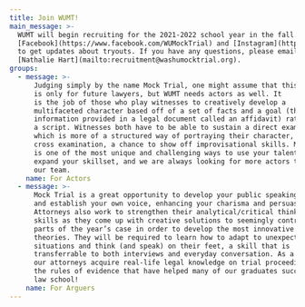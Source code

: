 ```yaml
---
title: Join WUMT!
main_message: >-
  WUMT will begin recruiting for the 2021-2022 school year in the fall. You can follow us on 
  [Facebook](https://www.facebook.com/WUMockTrial) and [Instagram](https://www.instagram.com/washumocktrial) 
  to get updates about tryouts. If you have any questions, please email our Recruitment Chair, 
  [Nathalie Hart](mailto:recruitment@washumocktrial.org).
groups:
  - message: >-
      Judging simply by the name Mock Trial, one might assume that this activity
      is only for future lawyers, but WUMT needs actors as well. It
      is the job of those who play witnesses to creatively develop a
      multifaceted character based off of a set of facts and a goal (the
      information provided in a legal document called an affidavit) rather than
      a script. Witnesses both have to be able to sustain a direct examination,
      which is more of a structured way of portraying their character, and a
      cross examination, a chance to show off improvisational skills. Mock Trial
      is one of the most unique and challenging ways to use your talents and
      expand your skillset, and we are always looking for more actors to join
      our team.
    name: For Actors
  - message: >-
      Mock Trial is a great opportunity to develop your public speaking skills
      and establish your own voice, enhancing your charisma and persuasiveness.
      Attorneys also work to strengthen their analytical/critical thinking
      skills as they come up with creative solutions to seemingly contradictory
      parts of the year’s case in order to develop the most innovative case
      theories. They will be required to learn how to adapt to unexpected
      situations and think (and speak) on their feet, a skill that is
      transferrable to both interviews and everyday conversation. As a bonus,
      our attorneys acquire real-life legal knowledge on trial proceedings and
      the rules of evidence that have helped many of our graduates succeed in
      law school!
    name: For Arguers
---
```


